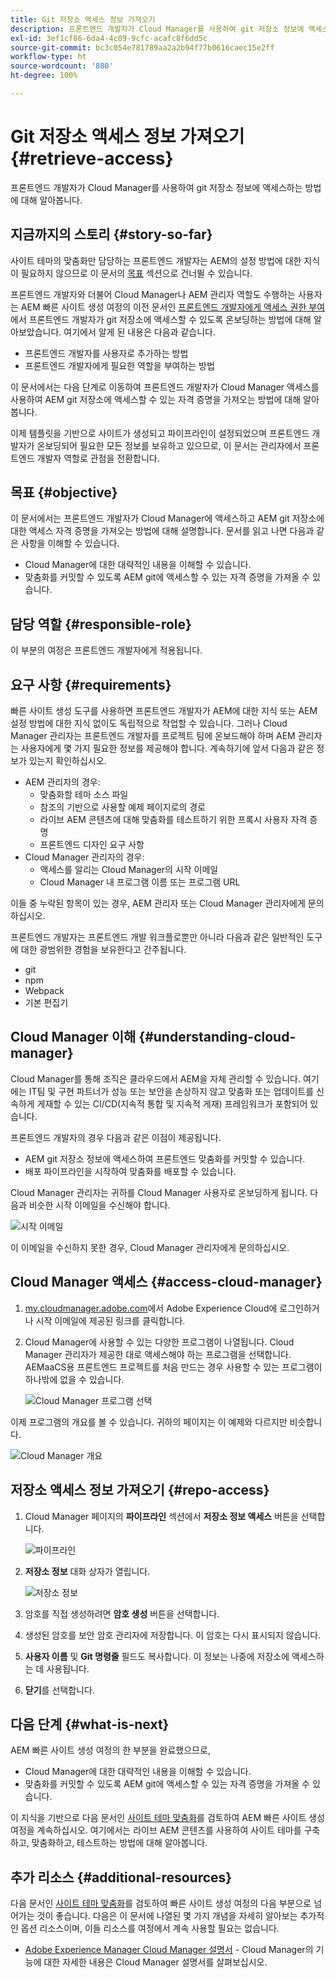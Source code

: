 ```yaml
---
title: Git 저장소 액세스 정보 가져오기
description: 프론트엔드 개발자가 Cloud Manager를 사용하여 git 저장소 정보에 액세스하는 방법에 대해 알아봅니다.
exl-id: 3ef1cf86-6da4-4c09-9cfc-acafc8f6dd5c
source-git-commit: bc3c054e781789aa2a2b94f77b0616caec15e2ff
workflow-type: ht
source-wordcount: '880'
ht-degree: 100%

---
```


# Git 저장소 액세스 정보 가져오기 {#retrieve-access}

프론트엔드 개발자가 Cloud Manager를 사용하여 git 저장소 정보에 액세스하는 방법에 대해 알아봅니다.

## 지금까지의 스토리 {#story-so-far}

사이트 테마의 맞춤화만 담당하는 프론트엔드 개발자는 AEM의 설정 방법에 대한 지식이 필요하지 않으므로 이 문서의 [목표](#objective) 섹션으로 건너뛸 수 있습니다.

프론트엔드 개발자와 더불어 Cloud Manager나 AEM 관리자 역할도 수행하는 사용자는 AEM 빠른 사이트 생성 여정의 이전 문서인 [프론트엔드 개발자에게 액세스 권한 부여](grant-access.md)에서 프론트엔드 개발자가 git 저장소에 액세스할 수 있도록 온보딩하는 방법에 대해 알아보았습니다. 여기에서 알게 된 내용은 다음과 같습니다.

* 프론트엔드 개발자를 사용자로 추가하는 방법
* 프론트엔드 개발자에게 필요한 역할을 부여하는 방법

이 문서에서는 다음 단계로 이동하여 프론트엔드 개발자가 Cloud Manager 액세스를 사용하여 AEM git 저장소에 액세스할 수 있는 자격 증명을 가져오는 방법에 대해 알아봅니다.

이제 템플릿을 기반으로 사이트가 생성되고 파이프라인이 설정되었으며 프론트엔드 개발자가 온보딩되어 필요한 모든 정보를 보유하고 있으므로, 이 문서는 관리자에서 프론트엔드 개발자 역할로 관점을 전환합니다.

## 목표 {#objective}

이 문서에서는 프론트엔드 개발자가 Cloud Manager에 액세스하고 AEM git 저장소에 대한 액세스 자격 증명을 가져오는 방법에 대해 설명합니다. 문서를 읽고 나면 다음과 같은 사항을 이해할 수 있습니다.

* Cloud Manager에 대한 대략적인 내용을 이해할 수 있습니다.
* 맞춤화를 커밋할 수 있도록 AEM git에 액세스할 수 있는 자격 증명을 가져올 수 있습니다.

## 담당 역할 {#responsible-role}

이 부분의 여정은 프론트엔드 개발자에게 적용됩니다.

## 요구 사항 {#requirements}

빠른 사이트 생성 도구를 사용하면 프론트엔드 개발자가 AEM에 대한 지식 또는 AEM 설정 방법에 대한 지식 없이도 독립적으로 작업할 수 있습니다. 그러나 Cloud Manager 관리자는 프론트엔드 개발자를 프로젝트 팀에 온보드해야 하며 AEM 관리자는 사용자에게 몇 가지 필요한 정보를 제공해야 합니다. 계속하기에 앞서 다음과 같은 정보가 있는지 확인하십시오.

* AEM 관리자의 경우:
   * 맞춤화할 테마 소스 파일
   * 참조의 기반으로 사용할 예제 페이지로의 경로
   * 라이브 AEM 콘텐츠에 대해 맞춤화를 테스트하기 위한 프록시 사용자 자격 증명
   * 프론트엔드 디자인 요구 사항
* Cloud Manager 관리자의 경우:
   * 액세스를 알리는 Cloud Manager의 시작 이메일
   * Cloud Manager 내 프로그램 이름 또는 프로그램 URL

이들 중 누락된 항목이 있는 경우, AEM 관리자 또는 Cloud Manager 관리자에게 문의하십시오.

프론트엔드 개발자는 프론트엔드 개발 워크플로뿐만 아니라 다음과 같은 일반적인 도구에 대한 광범위한 경험을 보유한다고 간주됩니다.

* git
* npm
* Webpack
* 기본 편집기

## Cloud Manager 이해 {#understanding-cloud-manager}

Cloud Manager를 통해 조직은 클라우드에서 AEM을 자체 관리할 수 있습니다. 여기에는 IT팀 및 구현 파트너가 성능 또는 보안을 손상하지 않고 맞춤화 또는 업데이트를 신속하게 게재할 수 있는 CI/CD(지속적 통합 및 지속적 게재) 프레임워크가 포함되어 있습니다.

프론트엔드 개발자의 경우 다음과 같은 이점이 제공됩니다.

* AEM git 저장소 정보에 액세스하여 프론트엔드 맞춤화를 커밋할 수 있습니다.
* 배포 파이프라인을 시작하여 맞춤화를 배포할 수 있습니다.

Cloud Manager 관리자는 귀하를 Cloud Manager 사용자로 온보딩하게 됩니다. 다음과 비슷한 시작 이메일을 수신해야 합니다.

![시작 이메일](assets/welcome-email.png)

이 이메일을 수신하지 못한 경우, Cloud Manager 관리자에게 문의하십시오.

## Cloud Manager 액세스 {#access-cloud-manager}

1. [my.cloudmanager.adobe.com](https://my.cloudmanager.adobe.com/)에서 Adobe Experience Cloud에 로그인하거나 시작 이메일에 제공된 링크를 클릭합니다.

1. Cloud Manager에 사용할 수 있는 다양한 프로그램이 나열됩니다. Cloud Manager 관리자가 제공한 대로 액세스해야 하는 프로그램을 선택합니다. AEMaaCS용 프론트엔드 프로젝트를 처음 만드는 경우 사용할 수 있는 프로그램이 하나밖에 없을 수 있습니다.

   ![Cloud Manager 프로그램 선택](assets/cloud-manager-select-program.png)

이제 프로그램의 개요를 볼 수 있습니다. 귀하의 페이지는 이 예제와 다르지만 비슷합니다.

![Cloud Manager 개요](assets/cloud-manager-overview.png)

## 저장소 액세스 정보 가져오기 {#repo-access}

1. Cloud Manager 페이지의 **파이프라인** 섹션에서 **저장소 정보 액세스** 버튼을 선택합니다.

   ![파이프라인](assets/pipelines-repo-info.png)

1. **저장소 정보** 대화 상자가 열립니다.

   ![저장소 정보](assets/repo-info.png)

1. 암호를 직접 생성하려면 **암호 생성** 버튼을 선택합니다.

1. 생성된 암호를 보안 암호 관리자에 저장합니다. 이 암호는 다시 표시되지 않습니다.

1. **사용자 이름** 및 **Git 명령줄** 필드도 복사합니다. 이 정보는 나중에 저장소에 액세스하는 데 사용됩니다.

1. **닫기**&#x200B;를 선택합니다.

## 다음 단계 {#what-is-next}

AEM 빠른 사이트 생성 여정의 한 부분을 완료했으므로,

* Cloud Manager에 대한 대략적인 내용을 이해할 수 있습니다.
* 맞춤화를 커밋할 수 있도록 AEM git에 액세스할 수 있는 자격 증명을 가져올 수 있습니다.

이 지식을 기반으로 다음 문서인 [사이트 테마 맞춤화](customize-theme.md)를 검토하여 AEM 빠른 사이트 생성 여정을 계속하십시오. 여기에서는 라이브 AEM 콘텐츠를 사용하여 사이트 테마를 구축하고, 맞춤화하고, 테스트하는 방법에 대해 알아봅니다.

## 추가 리소스 {#additional-resources}

다음 문서인 [사이트 테마 맞춤화](customize-theme.md)를 검토하여 빠른 사이트 생성 여정의 다음 부분으로 넘어가는 것이 좋습니다. 다음은 이 문서에 나열된 몇 가지 개념을 자세히 알아보는 추가적인 옵션 리소스이며, 이들 리소스를 여정에서 계속 사용할 필요는 없습니다.

* [Adobe Experience Manager Cloud Manager 설명서](https://experienceleague.adobe.com/docs/experience-manager-cloud-manager/using/introduction-to-cloud-manager.html) - Cloud Manager의 기능에 대한 자세한 내용은 Cloud Manager 설명서를 살펴보십시오.
